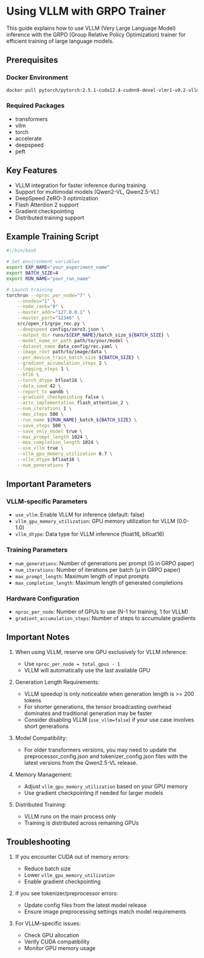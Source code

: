# Using VLLM with GRPO Trainer

This guide explains how to use VLLM (Very Large Language Model) inference with the GRPO (Group Relative Policy Optimization) trainer for efficient training of large language models.

## Prerequisites

### Docker Environment
```bash
docker pull pytorch/pytorch:2.5.1-cuda12.4-cudnn9-devel-vlmr1-v0.2-vllm
```

### Required Packages
- transformers
- vllm
- torch
- accelerate
- deepspeed
- peft

## Key Features

- VLLM integration for faster inference during training
- Support for multimodal models (Qwen2-VL, Qwen2.5-VL)
- DeepSpeed ZeRO-3 optimization
- Flash Attention 2 support
- Gradient checkpointing
- Distributed training support

## Example Training Script

```bash
#!/bin/bash

# Set environment variables
export EXP_NAME="your_experiment_name"
export BATCH_SIZE=4
export RUN_NAME="your_run_name"

# Launch training
torchrun --nproc_per_node="7" \
    --nnodes="1" \
    --node_rank="0" \
    --master_addr="127.0.0.1" \
    --master_port="12346" \
    src/open_r1/grpo_rec.py \
    --deepspeed configs/zero3.json \
    --output_dir runs/${EXP_NAME}/batch_size_${BATCH_SIZE} \
    --model_name_or_path path/to/your/model \
    --dataset_name data_config/rec.yaml \
    --image_root path/to/image/data \
    --per_device_train_batch_size ${BATCH_SIZE} \
    --gradient_accumulation_steps 2 \
    --logging_steps 1 \
    --bf16 \
    --torch_dtype bfloat16 \
    --data_seed 42 \
    --report_to wandb \
    --gradient_checkpointing false \
    --attn_implementation flash_attention_2 \
    --num_iterations 1 \
    --max_steps 500 \
    --run_name ${RUN_NAME}_batch_${BATCH_SIZE} \
    --save_steps 500 \
    --save_only_model true \
    --max_prompt_length 1024 \
    --max_completion_length 1024 \
    --use_vllm true \
    --vllm_gpu_memory_utilization 0.7 \
    --vllm_dtype bfloat16 \
    --num_generations 7
```

## Important Parameters

### VLLM-specific Parameters
- `use_vllm`: Enable VLLM for inference (default: false)
- `vllm_gpu_memory_utilization`: GPU memory utilization for VLLM (0.0-1.0)
- `vllm_dtype`: Data type for VLLM inference (float16, bfloat16)

### Training Parameters
- `num_generations`: Number of generations per prompt (G in GRPO paper)
- `num_iterations`: Number of iterations per batch (μ in GRPO paper)
- `max_prompt_length`: Maximum length of input prompts
- `max_completion_length`: Maximum length of generated completions

### Hardware Configuration
- `nproc_per_node`: Number of GPUs to use (N-1 for training, 1 for VLLM)
- `gradient_accumulation_steps`: Number of steps to accumulate gradients

## Important Notes

1. When using VLLM, reserve one GPU exclusively for VLLM inference:
   - Use `nproc_per_node = total_gpus - 1`
   - VLLM will automatically use the last available GPU

2. Generation Length Requirements:
   - VLLM speedup is only noticeable when generation length is >= 200 tokens
   - For shorter generations, the tensor broadcasting overhead dominates and traditional generation may be faster
   - Consider disabling VLLM (`use_vllm=false`) if your use case involves short generations

3. Model Compatibility:
   - For older transformers versions, you may need to update the preprocessor_config.json and tokenizer_config.json files with the latest versions from the Qwen2.5-VL release.

4. Memory Management:
   - Adjust `vllm_gpu_memory_utilization` based on your GPU memory
   - Use gradient checkpointing if needed for larger models

5. Distributed Training:
   - VLLM runs on the main process only
   - Training is distributed across remaining GPUs

## Troubleshooting

1. If you encounter CUDA out of memory errors:
   - Reduce batch size
   - Lower `vllm_gpu_memory_utilization`
   - Enable gradient checkpointing

2. If you see tokenizer/preprocessor errors:
   - Update config files from the latest model release
   - Ensure image preprocessing settings match model requirements

3. For VLLM-specific issues:
   - Check GPU allocation
   - Verify CUDA compatibility
   - Monitor GPU memory usage
